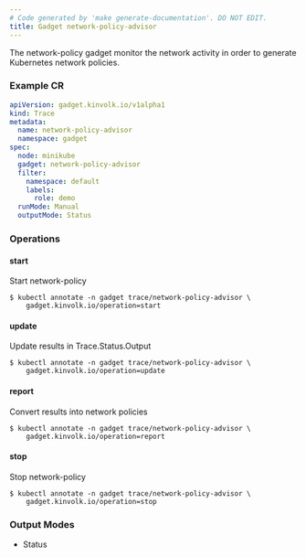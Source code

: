 ```yaml
---
# Code generated by 'make generate-documentation'. DO NOT EDIT.
title: Gadget network-policy-advisor
---
```


The network-policy gadget monitor the network activity in order to generate Kubernetes network policies.

### Example CR

```yaml
apiVersion: gadget.kinvolk.io/v1alpha1
kind: Trace
metadata:
  name: network-policy-advisor
  namespace: gadget
spec:
  node: minikube
  gadget: network-policy-advisor
  filter:
    namespace: default
    labels:
      role: demo
  runMode: Manual
  outputMode: Status
```

### Operations


#### start

Start network-policy

```
$ kubectl annotate -n gadget trace/network-policy-advisor \
    gadget.kinvolk.io/operation=start
```
#### update

Update results in Trace.Status.Output

```
$ kubectl annotate -n gadget trace/network-policy-advisor \
    gadget.kinvolk.io/operation=update
```
#### report

Convert results into network policies

```
$ kubectl annotate -n gadget trace/network-policy-advisor \
    gadget.kinvolk.io/operation=report
```
#### stop

Stop network-policy

```
$ kubectl annotate -n gadget trace/network-policy-advisor \
    gadget.kinvolk.io/operation=stop
```

### Output Modes

* Status
